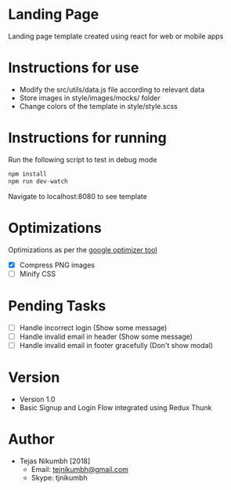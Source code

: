# Landing Page
  Landing page template created using react for web or mobile apps

# Instructions for use

  - Modify the src/utils/data.js file according to relevant data
  - Store images in style/images/mocks/ folder
  - Change colors of the template in style/style.scss

# Instructions for running

Run the following script to test in debug mode
``` javascript
npm install
npm run dev-watch
```
Navigate to localhost:8080 to see template

# Optimizations
Optimizations as per the [google optimizer tool](https://developers.google.com/speed/pagespeed/insights/?url=askanexpert.social&tab=desktop)
- [x] Compress PNG images
- [ ] Minify CSS

# Pending Tasks
- [ ] Handle incorrect login (Show some message)
- [ ] Handle invalid email in header (Show some message)
- [ ] Handle invalid email in footer gracefully (Don't show modal)

# Version 
- Version 1.0
- Basic Signup and Login Flow integrated using Redux Thunk

# Author  
  - Tejas Nikumbh [2018]
    - Email: tejnikumbh@gmail.com
    - Skype: tjnikumbh
